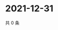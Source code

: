 # 2021-12-31

共 0 条

<!-- BEGIN WEIBO -->
<!-- 最后更新时间 Fri Dec 31 2021 14:17:59 GMT+0800 (China Standard Time) -->

<!-- END WEIBO -->

